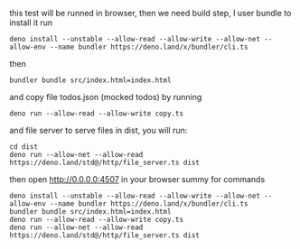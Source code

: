 this test will be runned in browser, then we need build step, I user bundle to install it run
```
deno install --unstable --allow-read --allow-write --allow-net --allow-env --name bundler https://deno.land/x/bundler/cli.ts
```
then 
```
bundler bundle src/index.html=index.html
```
and copy file todos.json (mocked todos) by running <br>
```
deno run --allow-read --allow-write copy.ts
```
and file server to serve files in dist, you will run:
```
cd dist
deno run --allow-net --allow-read https://deno.land/std@/http/file_server.ts dist
```
then open http://0.0.0.0:4507 in your browser
summy for commands
```
deno install --unstable --allow-read --allow-write --allow-net --allow-env --name bundler https://deno.land/x/bundler/cli.ts
bundler bundle src/index.html=index.html
deno run --allow-read --allow-write copy.ts
deno run --allow-net --allow-read https://deno.land/std@/http/file_server.ts dist

```

 